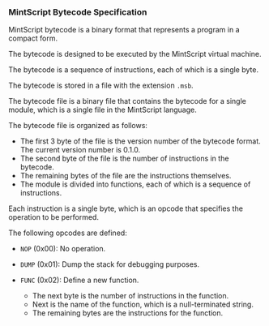 ### MintScript Bytecode Specification

MintScript bytecode is a binary format that represents a program in a compact form.

The bytecode is designed to be executed by the MintScript virtual machine.

The bytecode is a sequence of instructions, each of which is a single byte.

The bytecode is stored in a file with the extension `.msb`.

The bytecode file is a binary file that contains the bytecode for a single module, which is a single file in the MintScript language.

The bytecode file is organized as follows:

- The first 3 byte of the file is the version number of the bytecode format. The current version number is 0.1.0.
- The second byte of the file is the number of instructions in the bytecode.
- The remaining bytes of the file are the instructions themselves.
- The module is divided into functions, each of which is a sequence of instructions.

Each instruction is a single byte, which is an opcode that specifies the operation to be performed.

The following opcodes are defined:

- `NOP` (0x00): No operation.

- `DUMP` (0x01): Dump the stack for debugging purposes.

- `FUNC` (0x02): Define a new function.
  - The next byte is the number of instructions in the function.
  - Next is the name of the function, which is a null-terminated string.
  - The remaining bytes are the instructions for the function.

